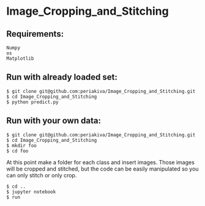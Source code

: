 # Image_Cropping_and_Stitching

## Requirements:
```
Numpy
os
Matplotlib
```

## Run with already loaded set:
```
$ git clone git@github.com:periakiva/Image_Cropping_and_Stitching.git
$ cd Image_Cropping_and_Stitching
$ python predict.py
```

## Run with your own data:
```
$ git clone git@github.com:periakiva/Image_Cropping_and_Stitching.git
$ cd Image_Cropping_and_Stitching
$ mkdir foo
$ cd foo
```
At this point make a folder for each class and insert images. Those images will be cropped and stitched, but the code can be easily manipulated so you can only stitch or only crop.
```
$ cd ..
$ jupyter notebook
$ run
```
